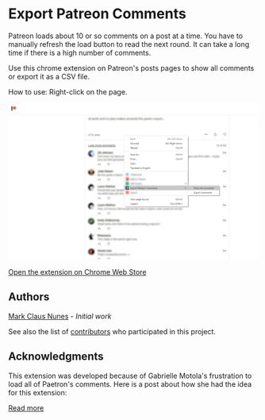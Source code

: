 # Export Patreon Comments


Patreon loads about 10 or so comments on a post at a time. You have to manually refresh the load button to read the next round. It can take a long time if there is a high number of comments. 

Use this chrome extension on Patreon's posts pages to show all comments or export it as a CSV file.

How to use: Right-click on the page.

![Cover](https://github.com/markcnunes/export-patreon-comments/blob/master/graphics/printscreen.png)

[Open the extension on Chrome Web Store](https://chrome.google.com/webstore/detail/export-patreon-comments/cbpcohjaihendbaaegnfobblodjodecg)

## Authors

[Mark Claus Nunes](https://github.com/markcnunes) - *Initial work* 

See also the list of [contributors](https://github.com/markcnunes/export-patreon-comments/graphs/contributors) who participated in this project.

## Acknowledgments

This extension was developed because of Gabrielle Motola's frustration to load all of Paetron's comments. Here is a post about how she had the idea for this extension:

[Read more](https://medium.com/@gmotophotos/patreon-so-far-d1435e7a5c55)